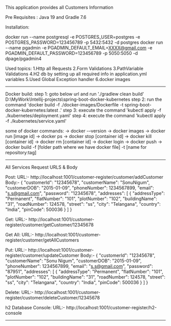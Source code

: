 This application provides all Customers Information

Pre Requisites : Java 19 and Gradle 7.6

Installation:

docker run --name postgresql -e POSTGRES_USER=postgres -e POSTGRES_PASSWORD=123456789 -p 5432:5432 -d postgres
docker run --name pgadmin -e PGADMIN_DEFAULT_EMAIL=XXXX@gmail.com -e PGADMIN_DEFAULT_PASSWORD=123456789 -p 5050:5050 -d dpage/pgadmin4

Used topics:
1.Http all Requests
2.Form Validations
3.PathVariable Validations
4.H2 db by setting up all required info in application.yml variables
5.Used Global Exception handler
6.docker images

------------------------------------------------------------------------------------------------------------------------------------------
Docker build:
step 1: goto below url and run './gradlew clean build'
D:\MyWork\Intellij-projects\spring-boot-docker-kubernetes
step 2: run the command 'docker build -f ./docker-images/Dockerfile -t spring-boot-docker-kubernetes:latest .'
step 3: execute the command 'kubectl apply -f ./kubernetes/deployment.yaml'
step 4: execute the command 'kubectl apply -f ./kubernetes/service.yaml'

some of docker commands:
-> docker -–version
-> docker images
-> docker run [image id]
-> docker ps
-> docker stop [container id]
-> docker kill [container id]
-> docker rm [container id]
-> docker login
-> docker push
-> docker build -f [folder path where we have docker file] -t [name for repository:tag] 


------------------------------------------------------------------------------------------------------------------------------------------
All Services Request URLS & Body

Post:
URL:- http://localhost:1001/customer-register/customer/addCustomer
Body:-
{
	"customerId": "12345678",
	"customerName": "SonuNigum",
	"customerDOB": "2015-01-09",
	"phoneNumber": 1234567899,
	"email": "s.s@gmail.com",
	"password": "12345678",
	"addresses": [
		{
			"addressType": "Permanent",
			"flatNumber": "101",
			"plotNumber": "102",
			"buildingName": "31",
			"roadNumber": 124578,
			"street": "ss",
			"city": "Telangana",
			"country": "India",
			"pinCode": 500036
		}    ]
}

Get:
URL:- http://localhost:1001/customer-register/customer/getCustomer/12345678

Get All:
URL:- http://localhost:1001/customer-register/customer/getAllCustomers

Put:
URL:- http://localhost:1001/customer-register/customer/updateCustomer
Body:-
{
	"customerId": "12345678",
	"customerName": "Sonu Nigum",
	"customerDOB": "2015-01-09",
	"phoneNumber": 1234567899,
	"email": "s.s@gmail.com",
	"password": "87951",
	"addresses": [
		{
			"addressType": "Permanent",
			"flatNumber": "101",
			"plotNumber": "102",
			"buildingName": "31",
			"roadNumber": 124578,
			"street": "ss",
			"city": "Telangana",
			"country": "India",
			"pinCode": 500036
		}    ]
}

Delete:
URL:- http://localhost:1001/customer-register/customer/deleteCustomer/12345678

h2 Database Console:
URL:- http://localhost:1001/customer-register/h2-console

------------------------------------------------------------------------------------------------------------------------------------------